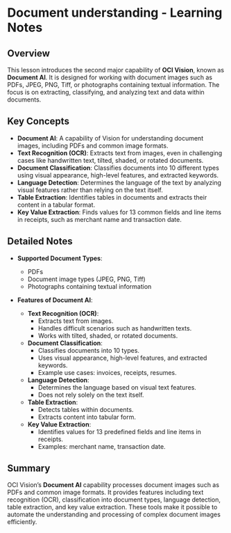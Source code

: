 # Document understanding - Learning Notes

## Overview
This lesson introduces the second major capability of **OCI Vision**, known as **Document AI**. It is designed for working with document images such as PDFs, JPEG, PNG, Tiff, or photographs containing textual information. The focus is on extracting, classifying, and analyzing text and data within documents.

## Key Concepts
- **Document AI**: A capability of Vision for understanding document images, including PDFs and common image formats.
- **Text Recognition (OCR)**: Extracts text from images, even in challenging cases like handwritten text, tilted, shaded, or rotated documents.
- **Document Classification**: Classifies documents into 10 different types using visual appearance, high-level features, and extracted keywords.
- **Language Detection**: Determines the language of the text by analyzing visual features rather than relying on the text itself.
- **Table Extraction**: Identifies tables in documents and extracts their content in a tabular format.
- **Key Value Extraction**: Finds values for 13 common fields and line items in receipts, such as merchant name and transaction date.

## Detailed Notes
- **Supported Document Types**:
  - PDFs
  - Document image types (JPEG, PNG, Tiff)
  - Photographs containing textual information

- **Features of Document AI**:
  - **Text Recognition (OCR)**:
    - Extracts text from images.
    - Handles difficult scenarios such as handwritten texts.
    - Works with tilted, shaded, or rotated documents.
  - **Document Classification**:
    - Classifies documents into 10 types.
    - Uses visual appearance, high-level features, and extracted keywords.
    - Example use cases: invoices, receipts, resumes.
  - **Language Detection**:
    - Determines the language based on visual text features.
    - Does not rely solely on the text itself.
  - **Table Extraction**:
    - Detects tables within documents.
    - Extracts content into tabular form.
  - **Key Value Extraction**:
    - Identifies values for 13 predefined fields and line items in receipts.
    - Examples: merchant name, transaction date.

## Summary
OCI Vision’s **Document AI** capability processes document images such as PDFs and common image formats. It provides features including text recognition (OCR), classification into document types, language detection, table extraction, and key value extraction. These tools make it possible to automate the understanding and processing of complex document images efficiently.
